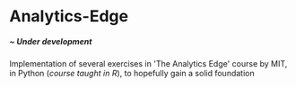# Analytics-Edge
##### ~ Under development

Implementation of several exercises in 'The Analytics Edge' course by MIT, in Python (*course taught in R*), to hopefully gain a solid foundation


